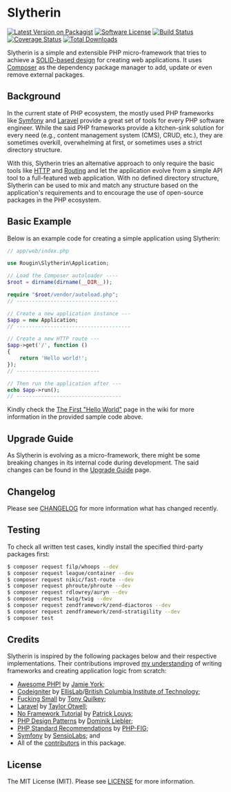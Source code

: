 # Slytherin

[![Latest Version on Packagist][ico-version]][link-packagist]
[![Software License][ico-license]][link-license]
[![Build Status][ico-build]][link-build]
[![Coverage Status][ico-coverage]][link-coverage]
[![Total Downloads][ico-downloads]][link-downloads]

Slytherin is a simple and extensible PHP micro-framework that tries to achieve a [SOLID-based design](https://en.wikipedia.org/wiki/SOLID) for creating web applications. It uses [Composer](https://getcomposer.org/) as the dependency package manager to add, update or even remove external packages.

## Background

In the current state of PHP ecosystem, the mostly used PHP frameworks like [Symfony](http://symfony.com) and [Laravel](https://laravel.com) provide a great set of tools for every PHP software engineer. While the said PHP frameworks provide a kitchen-sink solution for every need (e.g., content management system (CMS), CRUD, etc.), they are sometimes overkill, overwhelming at first, or sometimes uses a strict directory structure.

With this, Slytherin tries an alternative approach to only require the basic tools like [HTTP][link-wiki-http] and [Routing][link-wiki-routing] and let the application evolve from a simple API tool to a full-featured web application. With no defined directory structure, Slytherin can be used to mix and match any structure based on the application's requirements and to encourage the use of open-source packages in the PHP ecosystem.

## Basic Example

Below is an example code for creating a simple application using Slytherin:

``` php
// app/web/index.php

use Rougin\Slytherin\Application;

// Load the Composer autoloader ----
$root = dirname(dirname(__DIR__));

require "$root/vendor/autoload.php";
// ---------------------------------

// Create a new application instance ---
$app = new Application;
// -------------------------------------

// Create a new HTTP route ---
$app->get('/', function ()
{
    return 'Hello world!';
});
// ---------------------------

// Then run the application after ---
echo $app->run();
// ----------------------------------
```

Kindly check the [The First "Hello World"][link-wiki-example] page in the wiki for more information in the provided sample code above.

## Upgrade Guide

As Slytherin is evolving as a micro-framework, there might be some breaking changes in its internal code during development. The said changes can be found in the [Upgrade Guide][link-wiki-upgrade] page.

## Changelog

Please see [CHANGELOG][link-changelog] for more information what has changed recently.

## Testing

To check all written test cases, kindly install the specified third-party packages first:

``` bash
$ composer request filp/whoops --dev
$ composer request league/container --dev
$ composer request nikic/fast-route --dev
$ composer request phroute/phroute --dev
$ composer request rdlowrey/auryn --dev
$ composer request twig/twig --dev
$ composer request zendframework/zend-diactoros --dev
$ composer request zendframework/zend-stratigility --dev
$ composer test
```

## Credits

Slytherin is inspired by the following packages below and their respective implementations. Their contributions improved [my understanding][link-homepage] of writing frameworks and creating application logic from scratch:

* [Awesome PHP!](https://github.com/ziadoz/awesome-php) by [Jamie York](https://github.com/ziadoz);
* [Codeigniter](https://codeigniter.com) by [EllisLab](https://ellislab.com)/[British Columbia Institute of Technology](http://www.bcit.ca);
* [Fucking Small](https://github.com/trq/fucking-small) by [Tony Quilkey](https://github.com/trq);
* [Laravel](https://laravel.com) by [Taylor Otwell](https://github.com/taylorotwell);
* [No Framework Tutorial](https://github.com/PatrickLouys/no-framework-tutorial) by [Patrick Louys](https://github.com/PatrickLouys);
* [PHP Design Patterns](http://designpatternsphp.readthedocs.org/en/latest) by [Dominik Liebler](https://github.com/domnikl);
* [PHP Standard Recommendations](http://www.php-fig.org/psr) by [PHP-FIG](http://www.php-fig.org);
* [Symfony](http://symfony.com) by [SensioLabs](https://sensiolabs.com); and
* All of the [contributors][link-contributors] in this package.

## License

The MIT License (MIT). Please see [LICENSE][link-license] for more information.

[ico-build]: https://img.shields.io/github/actions/workflow/status/rougin/slytherin/build.yml?style=flat-square
[ico-coverage]: https://img.shields.io/codecov/c/github/rougin/slytherin?style=flat-square
[ico-downloads]: https://img.shields.io/packagist/dt/rougin/slytherin.svg?style=flat-square
[ico-license]: https://img.shields.io/badge/license-MIT-brightgreen.svg?style=flat-square
[ico-version]: https://img.shields.io/packagist/v/rougin/slytherin.svg?style=flat-square

[link-build]: https://github.com/rougin/slytherin/actions
[link-changelog]: https://github.com/rougin/slytherin/blob/master/CHANGELOG.md
[link-contributors]: https://github.com/rougin/slytherin/contributors
[link-coverage]: https://app.codecov.io/gh/rougin/slytherin
[link-downloads]: https://packagist.org/packages/rougin/slytherin
[link-homepage]: https://roug.in
[link-license]: https://github.com/rougin/slytherin/blob/master/LICENSE.md
[link-packagist]: https://packagist.org/packages/rougin/slytherin
[link-wiki-example]: https://github.com/rougin/slytherin/wiki/The-First-%22Hello-World%22
[link-wiki-http]: https://github.com/rougin/slytherin/wiki/Http
[link-wiki-routing]: https://github.com/rougin/slytherin/wiki/Routing
[link-wiki-upgrade]: https://github.com/rougin/slytherin/wiki/Upgrade-Guide